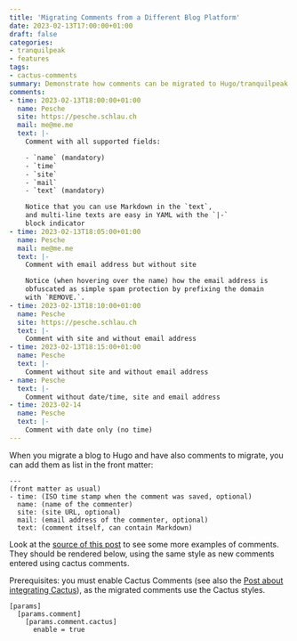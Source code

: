 ```yaml
---
title: 'Migrating Comments from a Different Blog Platform'
date: 2023-02-13T17:00:00+01:00
draft: false
categories:
- tranquilpeak
- features
tags:
- cactus-comments
summary: Demonstrate how comments can be migrated to Hugo/tranquilpeak as front matter.
comments:
- time: 2023-02-13T18:00:00+01:00
  name: Pesche
  site: https://pesche.schlau.ch
  mail: me@me.me
  text: |-
    Comment with all supported fields:

    - `name` (mandatory)
    - `time`
    - `site`
    - `mail`
    - `text` (mandatory)

    Notice that you can use Markdown in the `text`,
    and multi-line texts are easy in YAML with the `|-`
    block indicator
- time: 2023-02-13T18:05:00+01:00
  name: Pesche
  mail: me@me.me
  text: |-
    Comment with email address but without site

    Notice (when hovering over the name) how the email address is
    obfuscated as simple spam protection by prefixing the domain
    with `REMOVE.`.
- time: 2023-02-13T18:10:00+01:00
  name: Pesche
  site: https://pesche.schlau.ch
  text: |-
    Comment with site and without email address
- time: 2023-02-13T18:15:00+01:00
  name: Pesche
  text: |-
    Comment without site and without email address
- name: Pesche
  text: |-
    Comment without date/time, site and email address
- time: 2023-02-14
  name: Pesche
  text: |-
    Comment with date only (no time)
---
```


When you migrate a blog to Hugo and have also comments to migrate,
you can add them as list in the front matter:

```
---
(front matter as usual)
- time: (ISO time stamp when the comment was saved, optional)
  name: (name of the commenter)
  site: (site URL, optional)
  mail: (email address of the commenter, optional)
  text: (comment itself, can contain Markdown)
```

Look at the [source of this post](https://github.com/pe-st/hugo-tranquilpeak-theme/blob/pesche/exampleSite/content/posts/pesche-migrated-comments.md?plain=1) to see some more examples of comments.
They should be rendered below, using the same style as new comments entered
using cactus comments.

Prerequisites: you must enable Cactus Comments (see also the
[Post about integrating Cactus](/2023/02/using-cactus-comments/)),
as the migrated comments use the Cactus styles.

```
[params]
  [params.comment]
    [params.comment.cactus]
      enable = true
```
